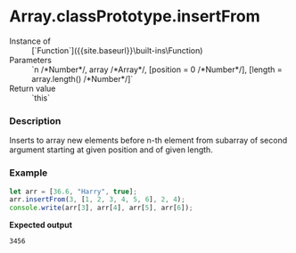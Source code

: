 # Array.classPrototype.insertFrom

<dl>
<dt> Instance of </dt><dd markdown="1">
 [`Function`]({{site.baseurl}}\built-ins\Function) 
</dd>
<dt> Parameters </dt><dd markdown="1">
 `n /*Number*/, array /*Array*/, [position = 0 /*Number*/], [length = array.length() /*Number*/]` 
</dd>
<dt> Return value </dt><dd markdown="1">
 `this` 
</dd>

</dl>

### Description

Inserts to array new elements before n-th element from subarray of second
argument starting at given position and of given length.

### Example

```js
let arr = [36.6, "Harry", true];
arr.insertFrom(3, [1, 2, 3, 4, 5, 6], 2, 4);
console.write(arr[3], arr[4], arr[5], arr[6]);
```

**Expected output**

```
3456
```

